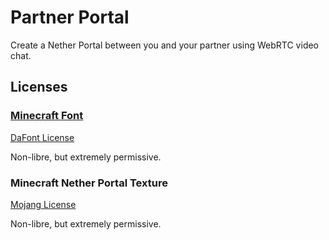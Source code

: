 # Partner Portal

Create a Nether Portal between you and your partner using WebRTC video chat.

## Licenses

### [Minecraft Font](https://www.dafont.com/minecraft.font)

[DaFont License](https://www.dafont.com/faq.php#copyright)

Non-libre, but extremely permissive.

### Minecraft Nether Portal Texture

[Mojang License](https://www.minecraft.net/en-us/usage-guidelines)

Non-libre, but extremely permissive.
